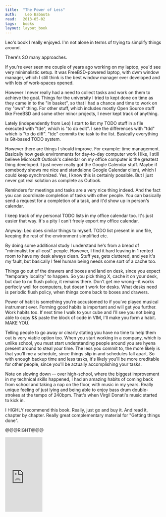 ```yaml
---
title:	"The Power of Less"
auth:	 Leo Babauta
read:	2013-05-02
tags:	books
layout: layout_book
---
```





Leo's book I really enjoyed. I'm not alone in terms of trying to simplify
things around.

There's SO many approaches.

If you're ever seen me couple of years ago working on my laptop, you'd see
very minimalistic setup. It was FreeBSD-powered laptop, with dwm window
manager, which I still think is the best window manager ever developed and
with lots of work-spaces opened.

However I never really had a need to collect tasks and work on them to
achieve the goal. Things for the university I tried to kept done on time as
they came in to the "in basket", so that I had a chance and time to work on
my "own" thing. For other stuff, which includes mostly Open Source stuff
like FreeBSD and some other minor projects, I never kept track of anything.

Lately (independently from Leo) I start to list my TODO stuff in a file
executed with "tde", which is "to do edit". I see the differences with "tdd"
which is "to do diff". "tdc" commits the task to the list. Basically
everything is Git-based TODO system.

However there are things I should improve. For example: time management.
Basically how geek environments for day-to-day computer work I like, I still
believe Microsoft Outlook's calendar on my office computer is the greatest
thing developed. I just never really got the Google Calendar stuff. Maybe if
somebody shows me nice and standalone Google Calendar client, which I could
keep synchronized. Yes, I know this is certainly possible. But I just never
got real solution as complete as Outlook.

Reminders for meetings and tasks are a very nice thing indeed. And the fact
you can coordinate completion of tasks with other people. You can basically
send a request for a completion of a task, and it'd show up in person's
calendar.

I keep track of my personal TODO lists in my office calendar too. It's just
easier that way. It's a pity I can't freely export my office calendar.

Anyway: Leo does similar things to myself. TODO list present in one file,
keeping the rest of the environment simplified etc.

By doing some additional study I understand he's from a bread of "minimalist
for all cost" people. However, I find it hard leaving in 1 rented room to
have my desk always clean. Stuff yes, gets cluttered, and yes it's my fault,
but basically I feel human being needs some sort of a cache too.

Things go out of the drawers and boxes and land on desk, since you expect
"temporary locality" to happen. So you pick thing X, cache it on your desk,
but due to no flush policy, it remains there. Don't get me wrong--it works
perfecly well for computers, but doesn't work for desks. What desks need is
periodic flush policy, when things come back to boxes and drawers.

Power of habit is something you're accustomed to if you've played musical
instrument ever. Forming good habits is important and will get you further.
Work habits too. If next time I walk to your cube and I'll see you not being
able to copy && paste the block of code in VIM, I'll make you form a habit.
MAKE YOU.

Telling people to go away or clearly stating you have no time to help them
out is very viable option too. When you start working in a company, which
is unlike school, you must start understanding people around you are hyena
present around to steal your time. The less you commit to, the more likely
is that you'll me a schedule, since things slip in and schedules fall apart.
So with enough backup time and less tasks, it's likely you'll be more
creditable for other people, since you'll be actually accomplishing your
tasks.


Note on slowing down -- over high-school, where the biggest improvement in
my technical skills happened, I had an amazing habits of coming back from
school and taking a nap on the floor, with music in my years. Really unique
feeling of just lying and being able to enjoy bass drum double-strokes at
the tempo of 240bpm. That's when Virgil Donati's music started to kick in.

I HIGHLY recommend this book. Really, just go and buy it. And read it,
chapter by chapter. Really great complementary material for "Getting things
done".

@@@RIGHT@@@

<iframe src="http://rcm.amazon.com/e/cm?lt1=_blank&bc1=FFFFFF&IS2=1&npa=1&bg1=FFFFFF&fc1=000000&lc1=FF0000&t=wojcadamkoszh-20&o=1&p=8&l=as4&m=amazon&f=ifr&ref=ss_til&asins=1401309704" style="width:120px;height:240px;" scrolling="no" marginwidth="0" marginheight="0" frameborder="0"></iframe>
